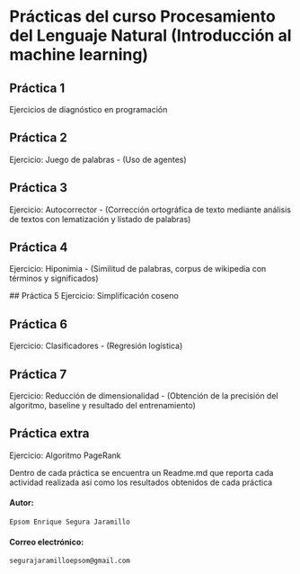 # Prácticas del curso Procesamiento del Lenguaje Natural (Introducción al machine learning)

## Práctica 1
Ejercicios de diagnóstico en programación


## Práctica 2
Ejercicio: Juego de palabras - (Uso de agentes)


## Práctica 3
Ejercicio: Autocorrector - (Corrección ortográfica de texto mediante análisis de textos con lematización y listado de palabras)


## Práctica 4
Ejercicio: Hiponimia - (Similitud de palabras, corpus de wikipedia con términos y significados)


## Práctica 5
Ejercicio: Simplificación coseno


## Práctica 6
Ejercicio: Clasificadores - (Regresión logística)

## Práctica 7
Ejercicio: Reducción de dimensionalidad - (Obtención de la precisión del algoritmo, baseline y resultado del entrenamiento)

## Práctica extra
Ejercicio: Algoritmo PageRank


Dentro de cada práctica se encuentra un Readme.md que reporta cada actividad realizada así como los resultados obtenidos de cada práctica

#### Autor: 
    Epsom Enrique Segura Jaramillo
#### Correo electrónico: 
    segurajaramilloepsom@gmail.com